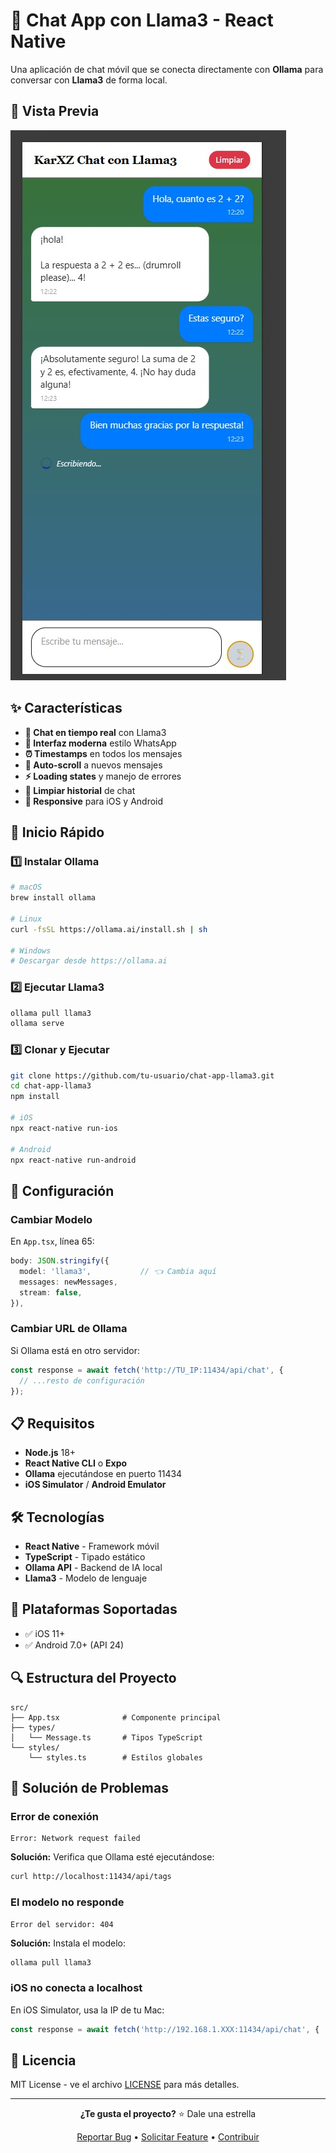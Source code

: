 # 🤖 Chat App con Llama3 - React Native

Una aplicación de chat móvil que se conecta directamente con **Ollama** para conversar con **Llama3** de forma local.

## 📱 Vista Previa

![ChatLlama](./exampleimg.jpg)


## ✨ Características

- **💬 Chat en tiempo real** con Llama3
- **🎨 Interfaz moderna** estilo WhatsApp 
- **⏰ Timestamps** en todos los mensajes
- **🔄 Auto-scroll** a nuevos mensajes
- **⚡ Loading states** y manejo de errores
- **🧹 Limpiar historial** de chat
- **📱 Responsive** para iOS y Android

## 🚀 Inicio Rápido

### 1️⃣ Instalar Ollama

```bash
# macOS
brew install ollama

# Linux
curl -fsSL https://ollama.ai/install.sh | sh

# Windows
# Descargar desde https://ollama.ai
```

### 2️⃣ Ejecutar Llama3

```bash
ollama pull llama3
ollama serve
```

### 3️⃣ Clonar y Ejecutar

```bash
git clone https://github.com/tu-usuario/chat-app-llama3.git
cd chat-app-llama3
npm install

# iOS
npx react-native run-ios

# Android  
npx react-native run-android
```

## 🔧 Configuración

### Cambiar Modelo

En `App.tsx`, línea 65:

```typescript
body: JSON.stringify({
  model: 'llama3',           // 👈 Cambia aquí
  messages: newMessages,
  stream: false,
}),
```

### Cambiar URL de Ollama

Si Ollama está en otro servidor:

```typescript
const response = await fetch('http://TU_IP:11434/api/chat', {
  // ...resto de configuración
});
```

## 📋 Requisitos

- **Node.js** 18+
- **React Native CLI** o **Expo**
- **Ollama** ejecutándose en puerto 11434
- **iOS Simulator** / **Android Emulator**

## 🛠️ Tecnologías

- **React Native** - Framework móvil
- **TypeScript** - Tipado estático
- **Ollama API** - Backend de IA local
- **Llama3** - Modelo de lenguaje

## 📱 Plataformas Soportadas

- ✅ iOS 11+
- ✅ Android 7.0+ (API 24)

## 🔍 Estructura del Proyecto

```
src/
├── App.tsx              # Componente principal
├── types/
│   └── Message.ts       # Tipos TypeScript
└── styles/
    └── styles.ts        # Estilos globales
```

## 🐛 Solución de Problemas

### Error de conexión

```
Error: Network request failed
```

**Solución:** Verifica que Ollama esté ejecutándose:

```bash
curl http://localhost:11434/api/tags
```

### El modelo no responde

```
Error del servidor: 404
```

**Solución:** Instala el modelo:

```bash
ollama pull llama3
```

### iOS no conecta a localhost

En iOS Simulator, usa la IP de tu Mac:

```typescript
const response = await fetch('http://192.168.1.XXX:11434/api/chat', {
```

## 📄 Licencia

MIT License - ve el archivo [LICENSE](LICENSE) para más detalles.

---

<div align="center">

**¿Te gusta el proyecto?** ⭐ Dale una estrella

[Reportar Bug](https://github.com/tu-usuario/chat-app-llama3/issues) • 
[Solicitar Feature](https://github.com/tu-usuario/chat-app-llama3/issues) • 
[Contribuir](CONTRIBUTING.md)

</div>